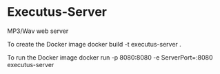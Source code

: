 # Executus-Server
MP3/Wav web server

To create the Docker image
docker build -t executus-server .

To run the Docker image
docker run -p 8080:8080 -e ServerPort=:8080 executus-server